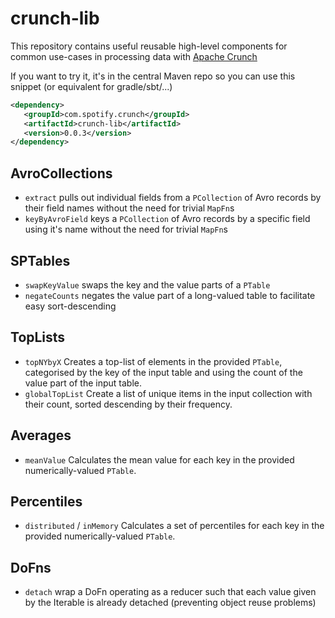 # crunch-lib

This repository contains useful reusable high-level components for common use-cases in processing data with
[Apache Crunch](http://crunch.apache.org)

If you want to try it, it's in the central Maven repo so you can use this snippet (or equivalent for gradle/sbt/...)

```xml
<dependency>
   <groupId>com.spotify.crunch</groupId>
   <artifactId>crunch-lib</artifactId>
   <version>0.0.3</version>
</dependency>
```

## AvroCollections
* `extract` pulls out individual fields from a `PCollection` of Avro records by their field names without the need for
   trivial `MapFn`s
* `keyByAvroField` keys a `PCollection` of Avro records by a specific field using it's name without the need for trivial
   `MapFn`s

## SPTables
* `swapKeyValue` swaps the key and the value parts of a `PTable`
* `negateCounts` negates the value part of a long-valued table to facilitate easy sort-descending

## TopLists
* `topNYbyX` Creates a top-list of elements in the provided `PTable`, categorised by the key of the input table and using
  the count of the value part of the input table.
* `globalTopList` Create a list of unique items in the input collection with their count, sorted descending by their
  frequency.

## Averages
* `meanValue` Calculates the mean value for each key in the provided numerically-valued `PTable`.

## Percentiles
* `distributed` / `inMemory` Calculates a set of percentiles for each key in the provided numerically-valued `PTable`.

## DoFns
* `detach` wrap a DoFn operating as a reducer such that each value given by the Iterable is already detached (preventing
  object reuse problems)